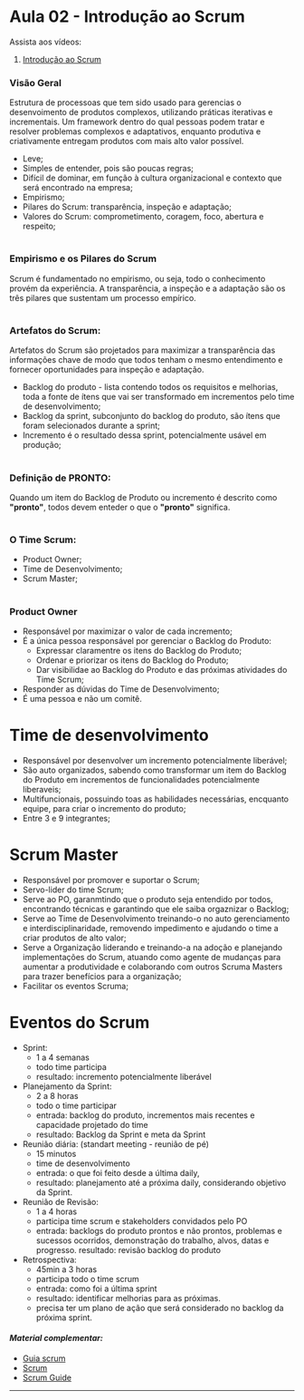 # Aula 02 - Introdução ao Scrum

Assista aos vídeos: 

  1. [Introdução ao Scrum](https://vimeo.com/423784667/6668f24e7d)
### Visão Geral
Estrutura de processoas que tem sido usado para gerencias o desenvoimento de produtos complexos, utilizando práticas iterativas e incrementais.
Um framework dentro do qual pessoas podem tratar e resolver problemas complexos e adaptativos, enquanto produtiva e criativamente entregam produtos com mais alto valor possível.
 - Leve;
 - Simples de entender, pois são poucas regras; 
 - Difícil de dominar, em função à cultura organizacional e contexto que será encontrado na empresa;
  - Empirismo;
  - Pilares do Scrum: transparência, inspeção e adaptação;
  - Valores do Scrum: comprometimento, coragem, foco, abertura e respeito;

#
### Empirismo e os Pilares do Scrum 
Scrum é fundamentado no empirismo, ou seja, todo o conhecimento provém da experiência. A transparência, a inspeção e a adaptação são os três pilares que sustentam um processo empírico.
#
### Artefatos do Scrum:
Artefatos do Scrum são projetados para maximizar a transparência das informações chave de modo que todos tenham o mesmo entendimento e fornecer oportunidades para inspeção e adaptação.

 - Backlog do produto - lista contendo todos os requisitos e melhorias, toda a fonte de ítens que vai ser transformado em incrementos pelo time de desenvolvimento; 
 - Backlog da sprint, subconjunto do backlog do produto, são ítens que foram selecionados durante a sprint;
 - Incremento é o resultado dessa sprint, potencialmente usável em produção;
#
 ### Definição de PRONTO: 
Quando um item do Backlog de Produto ou incremento é descrito como **"pronto"**, todos devem enteder o que o **"pronto"** significa.

#

### O Time Scrum: 
- Product Owner;
- Time de Desenvolvimento;
- Scrum Master;

# 

### Product Owner 
 - Responsável por maximizar o valor de cada incremento;
 - É a única pessoa responsável por gerenciar o Backlog do Produto: 
    - Expressar claramentre os itens do Backlog do Produto;
    - Ordenar e priorizar os itens do Backlog do Produto;
    - Dar visibilidae ao Backlog do Produto e das próximas atividades do Time Scrum;
 - Responder as dúvidas do Time de Desenvolvimento;
 - É uma pessoa e não um comitê.

 #

 # Time de desenvolvimento 
 - Responsável por desenvolver um incremento potencialmente liberável;
 - São auto organizados, sabendo como transformar um item do Backlog do Produto em incrementos de funcionalidades potencialmente liberaveis;
 - Multifuncionais, possuindo toas as habilidades necessárias, encquanto equipe, para criar o incremento do produto;
 - Entre 3 e 9 integrantes;

 # 

 # Scrum Master
 - Responsável por promover e suportar o Scrum;
 - Servo-lider do time Scrum;
 - Serve ao PO, garanmtindo que o produto seja entendido por todos, encontrando técnicas e garantindo que ele saiba orgaznizar o Backlog;
 - Serve ao Time de Desenvolvimento treinando-o no auto gerenciamento e interdisciplinaridade, removendo impedimento e ajudando o time a criar produtos de alto valor;
 - Serve a Organização liderando e treinando-a na adoção e planejando implementações do Scrum, atuando como agente de mudanças para aumentar a produtividade e colaborando com outros Scruma Masters para trazer benefícios para a organização;
 - Facilitar os eventos Scruma;

 # 

 # Eventos do Scrum
 - Sprint:
   - 1 a 4 semanas
   - todo time participa
   - resultado: incremento potencialmente liberável  
 - Planejamento da Sprint: 
   - 2 a 8 horas
   - todo o time participar
   - entrada: backlog do produto, incrementos mais recentes e capacidade projetado do time
   - resultado: Backlog da Sprint e meta da Sprint
 - Reunião diária: (standart meeting - reunião de pé)
   - 15 minutos
   - time de desenvolvimento
   - entrada: o que foi feito desde a última daily,
   - resultado: planejamento até a próxima daily, considerando objetivo da Sprint.
 - Reunião de Revisão: 
   - 1 a 4 horas
   - participa time scrum e stakeholders convidados pelo PO
   - entrada: backlogs do produto prontos e não prontos, problemas e sucessos ocorridos, demonstração do trabalho, alvos, datas e progresso.
   resultado: revisão backlog do produto
 - Retrospectiva: 
   - 45min a 3 horas 
   - participa todo o time scrum
   - entrada: como foi a última sprint
   - resultado: identificar melhorias para as próximas.
   - precisa ter um plano de ação que será considerado no backlog da próxima sprint.



#### _Material complementar:_
* [Guia scrum](https://scrumguides.org/docs/scrumguide/v2020/2020-Scrum-Guide-PortugueseBR-2.0.pdf)
* [Scrum](https://www.scrum.org/)
* [Scrum Guide](https://scrumguides.org/)

---

